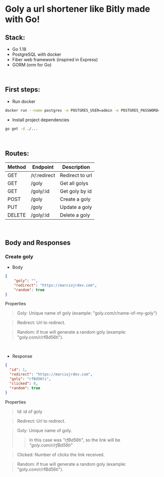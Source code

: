# Goly a url shortener like Bitly made with Go!

## Stack:
- Go 1.18
- PostgreSQL with docker
- Fiber web framework (inspired in Express)
- GORM (orm for Go)

<br/>

## First steps:
- Run docker
```sh
docker run --name postgres -e POSTGRES_USER=admin -e POSTGRES_PASSWORD=admin -d postgres:14
```

- Install project dependencies
```sh
go get -d ./...
```
<br/>

## Routes:
| Method | Endpoint       | Description        |
|--------|----------------|--------------------|
|  GET   |  /r/:redirect  | Redirect to url    |
|  GET   |  /goly         | Get all golys      |
|  GET   |  /goly/:id     | Get goly by id     |
|  POST  |  /goly         | Create a goly      |
|  PUT   |  /goly         | Update a goly      |
| DELETE |  /goly/:id     | Delete a goly      |

<br/>

## Body and Responses
### Create goly
- Body
```json
{
	"goly": "",
	"redirect": "https://marciojrdev.com",
	"random": true
}
```
Properties
> Goly: Unique name of goly (example: "goly.com/r/name-of-my-goly")

> Redirect: Url to redirect.

> Random: if true will generate a random goly (example: "goly.com/r/rfBd56ti").

<br/>

- Response
```json
{
  "id": 1,
  "redirect": "https://marciojrdev.com",
  "goly": "rfBd56ti",
  "clicked": 0,
  "random": true
}
```
Properties
> Id: id of goly

> Redirect: Url to redirect.

> Goly: Unique name of goly.
 >> In this case was *"rfBd56ti"*, so the link will be *"goly.com/r/rfBd56ti"*

> Clicked: Number of clicks the link received.

> Random: if true will generate a random goly (example: "goly.com/r/rfBd56ti").
